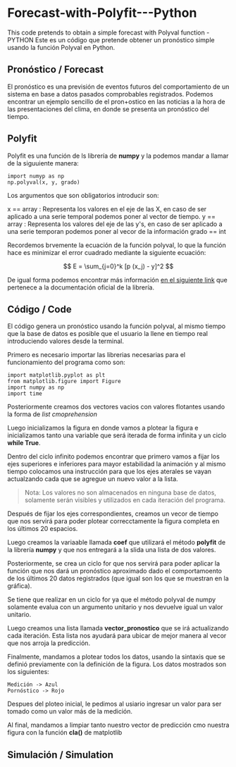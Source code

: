 # Forecast-with-Polyfit---Python
This code pretends to obtain a simple forecast with Polyval function - PYTHON
Este es un código que pretende obtener un pronóstico simple usando la función Polyval en Python. 

## Pronóstico / Forecast
El pronóstico es una previsión de eventos futuros del comportamiento de un sistema en base a datos pasados comprobables registrados. Podemos encontrar un ejemplo sencillo de el pron+ostico en las noticias a la hora de las presentaciones del clima, en donde se presenta un pronóstico del tiempo. 


## Polyfit
Polyfit es una función de ls librería de **numpy** y la podemos mandar a llamar de la siguuiente manera: 

```
import numyp as np
np.polyval(x, y, grado)
```
Los argumentos que son obligatorios introducir son:

x == array : Representa los valores en el eje de las X, en caso de ser aplicado a una serie temporal podemos poner al vector de tiempo.
y == array : Representa los valores del eje de las y's, en caso de ser aplicado a una serie temporan podemos poner al vecor de la información
grado == int 

Recordemos brvemente la ecuación de la función polyval, lo que la función hace es minimizar el error cuadrado mediante la siguiente ecuación:


$$ E = \sum_{j=0}^k [p (x_j) - y]^2 $$

De igual forma podemos encontrar más información [en el siguiente link](https://numpy.org/doc/stable/reference/generated/numpy.polyfit.html) que pertenece a la documentación oficial de la librería. 


## Código / Code
El código genera un pronóstico usando la función polyval, al mismo tiempo que la base de datos es posible que el usuario la llene en tiempo real introduciendo valores desde la terminal. 

Primero es necesario importar las librerias necesarias para el funcionamiento del programa como son: 

```
import matplotlib.pyplot as plt
from matplotlib.figure import Figure
import numpy as np
import time
```
Posteriormente creamos dos vectores vacios con valores flotantes usando la forma de _list cmoprehension_

Luego inicializamos la figura en donde vamos a plotear la figura e inicializamos tanto una variable que será iterada de forma infinita y un ciclo **while True**.

Dentro del ciclo infinito podemos encontrar que primero vamos a fijar los ejes superiores e inferiores para mayor estabilidad la animación y al mismo tiempo colocamos una instrucción para que los ejes aterales se vayan actualzando cada que se agregue un nuevo valor a la lista.


> Nota: Los valores no son almacenados en ninguna base de datos, solamente serán visibles y utilizados en cada iteración del programa. 

Después de fijar los ejes correspondientes, creamos un vecor de tiempo que nos servirá para poder plotear correcctamente la figura completa en los últimos 20 espacios. 

Luego creamos la variaable llamada **coef** que utilizará el método **polyfit** de la librería **numpy** y que nos entregará a la slida una lista de dos valores. 


Posteriormente, se crea un ciclo for que nos servirá para poder aplicar la función que nos dará un pronóstico aproximado dado el comportamoento de los últimos 20 datos registrados (que igual son los que se muestran en la gráfica).

Se tiene que realizar en un ciclo for ya que el método polyval de numpy solamente evalua con un argumento unitario y nos devuelve igual un valor unitario. 

Luego creamos una lista llamada **vector_pronostico** que se irá actualizando cada iteración. Esta lista nos ayudará para ubicar de mejor manera al vecor que nos arroja la predicción.

Finalmente, mandamos a plotear todos los datos, usando la sintaxis que se definió previamente con la definición de la figura. Los datos mostrados son los siguientes: 

```
Medición -> Azul
Pornóstico -> Rojo
```

Despues del ploteo inicial, le pedimos al usiario ingresar un valor para ser tomado como un valor más de la medición.

Al final, mandamos a limpiar tanto nuestro vector de predicción cmo nuestra figura con la función **cla()** de matplotlib 



## Simulación / Simulation






